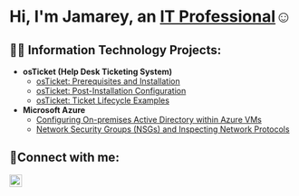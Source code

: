 <h1>Hi, I'm Jamarey, an <a href="https://linkedin.com/in/jamarey-harper-215743164">IT Professional</a>☺</h1>

<h2>👨‍💻 Information Technology Projects:</h2>

- <b>osTicket (Help Desk Ticketing System)</b>
  - [osTicket: Prerequisites and Installation](https://github.com/jamareyharper/osticket-prereqs)
  - [osTicket: Post-Installation Configuration](https://github.com/jamareyharper/post-install-config)
  - [osTicket: Ticket Lifecycle Examples](https://github.com/jamareyharper/ticket-lifecycle)
- <b>Microsoft Azure</b>
  - [Configuring On-premises Active Directory within Azure VMs](https://github.com/joshmadakorcc/configure-ad)
  - [Network Security Groups (NSGs) and Inspecting Network Protocols](https://github.com/joshmadakorcc/azure-network-protocols)

<h2>🤳Connect with me:</h2>

[<img align="left" alt="Josh | LinkedIn" width="22px" src="https://cdn.jsdelivr.net/npm/simple-icons@v3/icons/linkedin.svg" />][linkedin]


[linkedin]: https://linkedin.com/in/jamarey-harper-215743164

